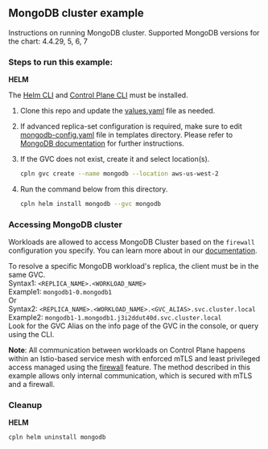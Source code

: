## MongoDB cluster example

Instructions on running MongoDB cluster.
Supported MongoDB versions for the chart: 4.4.29, 5, 6, 7

### Steps to run this example:

**HELM**

The [Helm CLI](https://helm.sh/docs/intro/install/#through-package-managers) and [Control Plane CLI](https://docs.controlplane.com/reference/cli#install-npm) must be installed.

1. Clone this repo and update the [values.yaml](./values.yaml) file as needed.

2. If advanced replica-set configuration is required, make sure to edit [mongodb-config.yaml](./templates/mongodb-config.yaml) file in templates directory. Please refer to [MongoDB documentation](https://www.mongodb.com/docs/v7.0/reference/replica-configuration/#replica-set-configuration-document) for further instructions.

3. If the GVC does not exist, create it and select location(s).

   ```bash
   cpln gvc create --name mongodb --location aws-us-west-2
   ```

4. Run the command below from this directory.

   ```bash
   cpln helm install mongodb --gvc mongodb
   ```

### Accessing MongoDB cluster

Workloads are allowed to access MongoDB Cluster based on the `firewall` configuration you specify. You can learn more about in our [documentation](https://docs.controlplane.com/reference/workload#internal).

To resolve a specific MongoDB workload's replica, the client must be in the same GVC.  
Syntax1: `<REPLICA_NAME>.<WORKLOAD_NAME>`  
Example1: `mongodb1-0.mongodb1`  
Or  
Syntax2: `<REPLICA_NAME>.<WORKLOAD_NAME>.<GVC_ALIAS>.svc.cluster.local`  
Example2: `mongodb1-1.mongodb1.j3i2ddut40d.svc.cluster.local`  
Look for the GVC Alias on the info page of the GVC in the console, or query using the CLI.

**Note**: All communication between workloads on Control Plane happens within an Istio-based service mesh with enforced mTLS and least privileged access managed using the [firewall](https://docs.controlplane.com/reference/workload#internal) feature. The method described in this example allows only internal communication, which is secured with mTLS and a firewall.

### Cleanup

**HELM**

```bash
cpln helm uninstall mongodb
```
